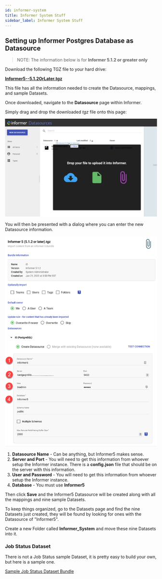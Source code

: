 ```yaml
---
id: informer-system
title: Informer System Stuff
sidebar_label: Informer System Stuff
---
```


## Setting up Informer Postgres Database as Datasource

> NOTE: The information below is for **Informer 5.1.2 or greater only** 

Download the following TGZ file to your hard drive: 

**[Informer5--5.1.2OrLater.tgz](../assets/downloads/informer/Informer5--5.1.2OrLater.tgz)**

This file has all the information needed to create the Datasource, mappings, and sample Datasets.

Once downloaded, navigate to the **Datasource** page within Informer.

Simply drag and drop the downloaded *tgz* file onto this page:

![image-20200501151233660](..\assets\informer-system_metadata-001.png)

You will then be presented with a dialog where you can enter the new Datasource information.



![image-20200501151711846](..\assets\informer-system_metadata-002.png)

1. **Datasource Name** - Can be anything, but Informer5 makes sense.
2. **Server and Port** - You will need to get this information from whoever setup the Informer instance.  There is a **config.json** file that should be on the server with this information.
3. **User  and Password** - You will need to get this information from whoever setup the Informer instance.  
4. **Database** - You must use **Informer5**

Then click **Save** and the Informer5 Datasource will be created along with all the mappings and nine sample Datasets.

To keep things organized, go to the Datasets page and find the nine Datasets just created, they will be found by looking for ones with the Datasource of "Informer5".

Create a new Folder called **Informer_System** and move these nine Datasets into it.

### Job Status Dataset

There is not a Job Status sample Dataset, it is pretty easy to build your own, but here is a sample one.

[Sample Job Status Dataset Bundle](../assets/downloads/informer/job-status.tgz)



